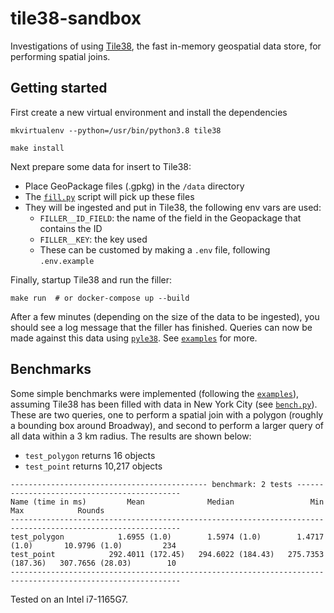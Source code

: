 # tile38-sandbox
Investigations of using [Tile38](https://github.com/tidwall/tile38), the fast in-memory geospatial data store, for performing spatial joins.

## Getting started

First create a new virtual environment and install the dependencies

```shell
mkvirtualenv --python=/usr/bin/python3.8 tile38

make install
```

Next prepare some data for insert to Tile38:

* Place GeoPackage files (.gpkg) in the `/data` directory
* The [`fill.py`](/filler/fill.py) script will pick up these files
* They will be ingested and put in Tile38, the following env vars are used:
    * `FILLER__ID_FIELD`: the name of the field in the Geopackage that contains the ID
    * `FILLER__KEY`: the key used
    * These can be customed by making a `.env` file, following `.env.example`

Finally, startup Tile38 and run the filler:

```shell
make run  # or docker-compose up --build
```

After a few minutes (depending on the size of the data to be ingested), you should see a log message that the filler has finished. Queries can now be made against this data using [`pyle38`](https://github.com/iwpnd/pyle38). See [`examples`](/examples/) for more.

## Benchmarks

Some simple benchmarks were implemented (following the [`examples`](/examples/)), assuming Tile38 has been filled with data in New York City (see [`bench.py`](/benchmark/bench.py)). These are two queries, one to perform a spatial join with a polygon (roughly a bounding box around Broadway), and second to perform a larger query of all data within a 3 km radius. The results are shown below:

* `test_polygon` returns 16 objects
* `test_point` returns 10,217 objects

```
-------------------------------------------- benchmark: 2 tests --------------------------------------------
Name (time in ms)         Mean              Median                 Min                 Max            Rounds
------------------------------------------------------------------------------------------------------------
test_polygon            1.6955 (1.0)        1.5974 (1.0)        1.4717 (1.0)       10.9796 (1.0)         234
test_point            292.4011 (172.45)   294.6022 (184.43)   275.7353 (187.36)   307.7656 (28.03)        10
------------------------------------------------------------------------------------------------------------
```

Tested on an Intel i7-1165G7.
